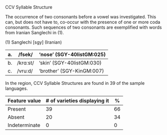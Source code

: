 CCV Syllable Structure

The occurrence of two consonants before a vowel was investigated. This
can, but does not have to, co-occur with the presence of one or more
coda consonants. Such sequences of two consonants are exemplified with
words from Iranian Sanglechi in (1).

(1) <span id="_Ref12343426" class="anchor"></span>Sanglechi
    \[sgy\] (Iranian)

| a.  | /fsek/   | ‘nose’ (SGY-40listGM:025) |
|-----|----------|---------------------------|
| b.  | /krɑːst/ | ‘skin’ (SGY-40listGM:030) |
| c.  | /vruːd/  | ‘brother’ (SGY-KinGM:007) |

In the region, CCV Syllable Structures are found in 39 of the sample
languages.

| Feature value | \# of varieties displaying it | %   |
|---------------|-------------------------------|-----|
| Present       | 39                            | 66  |
| Absent        | 20                            | 34  |
| Indeterminate | 0                             | 0   |


